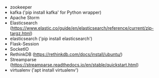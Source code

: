 * zookeeper
* kafka ('pip install kafka' for Python wrapper)
* Apache Storm
* Elasticsearch (https://www.elastic.co/guide/en/elasticsearch/reference/current/zip-targz.html)
* elasticsearch ('pip install elasticsearch')
* Flask-Session
* SocketIO
* RethinkDB (https://rethinkdb.com/docs/install/ubuntu/)
* Streamparse (https://streamparse.readthedocs.io/en/stable/quickstart.html)
* virtualenv ('apt install virtualenv')
